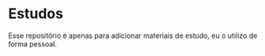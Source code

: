 # Estudos
Esse repositório é apenas para adicionar materiais de estudo, eu o utilizo de forma pessoal.

